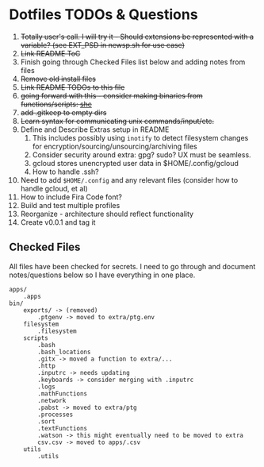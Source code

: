 # Dotfiles TODOs & Questions

1. ~~Totally user's call. I will try it - Should extensions be represented with
a variable? (see EXT_PSD in newsp.sh for use case)~~
1. ~~Link README ToC~~
1. Finish going through Checked Files list below and adding notes from files
1. ~~Remove old install files~~
1. ~~Link README TODOs to this file~~
1. ~~going forward with this - consider making binaries from functions/scripts:
[shc](https://github.com/neurobin/shc)~~
1. ~~add .gitkeep to empty dirs~~
1. ~~Learn syntax for communicating unix commands/input/etc.~~
1. Define and Describe Extras setup in README
    1. This includes possibly using `inotify` to detect filesystem changes for
encryption/sourcing/unsourcing/archiving files
    1. Consider security around extra: gpg? sudo? UX must be seamless.
    1. gcloud stores unencrypted user data in $HOME/.config/gcloud
    1. How to handle .ssh?
1. Need to add `$HOME/.config` and any relevant files (consider how to handle
gcloud, et al)
1. How to include Fira Code font?
1. Build and test multiple profiles
1. Reorganize - architecture should reflect functionality
1. Create v0.0.1 and tag it

## Checked Files

All files have been checked for secrets. I need to go through and document notes/questions below so I have everything in one place.

```text
apps/
    .apps
bin/
    exports/ -> (removed)
        .ptgenv -> moved to extra/ptg.env
    filesystem
        .filesystem
    scripts
        .bash
        .bash_locations
        .gitx -> moved a function to extra/...
        .http
        .inputrc -> needs updating
        .keyboards -> consider merging with .inputrc
        .logs
        .mathFunctions
        .network
        .pabst -> moved to extra/ptg
        .processes
        .sort
        .textFunctions
        .watson -> this might eventually need to be moved to extra
        csv.csv -> moved to apps/.csv
    utils
        .utils
```
